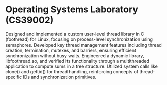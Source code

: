 # Operating Systems Laboratory (CS39002)

Designed and implemented a custom user-level thread library in C (foothread) for Linux, focusing on process-level synchronization using semaphores.
Developed key thread management features including thread creation, termination, mutexes, and barriers, ensuring efficient synchronization without busy waits.
Engineered a dynamic library, libfoothread.so, and verified its functionality through a multithreaded application to compute sums in a tree structure.
Utilized system calls like clone() and gettid() for thread handling, reinforcing concepts of thread-specific IDs and synchronization primitives.
